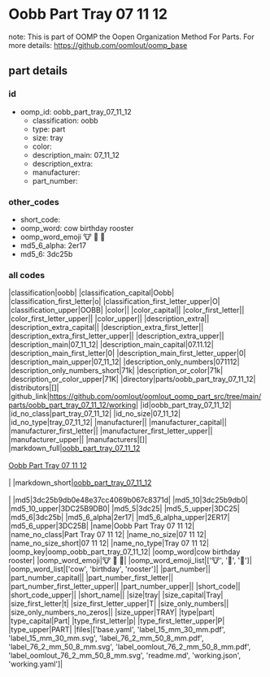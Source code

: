 # Oobb Part Tray 07 11 12  

note: This is part of OOMP the Oopen Organization Method For Parts. For more details: https://github.com/oomlout/oomp_base

##  part details





### id
* oomp_id: oobb_part_tray_07_11_12
  * classification: oobb
  * type: part
  * size: tray
  * color: 
  * description_main: 07_11_12
  * description_extra: 
  * manufacturer: 
  * part_number: 

### other_codes
* short_code: 
* oomp_word: cow birthday rooster
* oomp_word_emoji :cow: :birthday: :rooster:
* md5_6_alpha: 2er17
* md5_6: 3dc25b

### all codes 
|classification|oobb|
|classification_capital|Oobb|
|classification_first_letter|o|
|classification_first_letter_upper|O|
|classification_upper|OOBB|
|color||
|color_capital||
|color_first_letter||
|color_first_letter_upper||
|color_upper||
|description_extra||
|description_extra_capital||
|description_extra_first_letter||
|description_extra_first_letter_upper||
|description_extra_upper||
|description_main|07_11_12|
|description_main_capital|07.11.12|
|description_main_first_letter|0|
|description_main_first_letter_upper|0|
|description_main_upper|07_11_12|
|description_only_numbers|071112|
|description_only_numbers_short|71k|
|description_or_color|71k|
|description_or_color_upper|71K|
|directory|parts/oobb_part_tray_07_11_12|
|distributors|[]|
|github_link|https://github.com/oomlout/oomlout_oomp_part_src/tree/main/parts/oobb_part_tray_07_11_12/working|
|id|oobb_part_tray_07_11_12|
|id_no_class|part_tray_07_11_12|
|id_no_size|07_11_12|
|id_no_type|tray_07_11_12|
|manufacturer||
|manufacturer_capital||
|manufacturer_first_letter||
|manufacturer_first_letter_upper||
|manufacturer_upper||
|manufacturers|[]|
|markdown_full|[oobb_part_tray_07_11_12](https://github.com/oomlout/oomlout_oomp_part_src/tree/main/parts/oobb_part_tray_07_11_12/working)<br>[](https://github.com/oomlout/oomlout_oomp_part_src/tree/main/parts/oobb_part_tray_07_11_12/working)<br>[Oobb Part Tray 07 11 12](https://github.com/oomlout/oomlout_oomp_part_src/tree/main/parts/oobb_part_tray_07_11_12/working)<br><br>|
|markdown_short|[oobb_part_tray_07_11_12](https://github.com/oomlout/oomlout_oomp_part_src/tree/main/parts/oobb_part_tray_07_11_12/working)<br><br>|
|md5|3dc25b9db0e48e37cc4069b067c8371d|
|md5_10|3dc25b9db0|
|md5_10_upper|3DC25B9DB0|
|md5_5|3dc25|
|md5_5_upper|3DC25|
|md5_6|3dc25b|
|md5_6_alpha|2er17|
|md5_6_alpha_upper|2ER17|
|md5_6_upper|3DC25B|
|name|Oobb Part Tray 07 11 12|
|name_no_class|Part Tray 07 11 12|
|name_no_size|07 11 12|
|name_no_size_short|07 11 12|
|name_no_type|Tray 07 11 12|
|oomp_key|oomp_oobb_part_tray_07_11_12|
|oomp_word|cow birthday rooster|
|oomp_word_emoji|:cow: :birthday: :rooster:|
|oomp_word_emoji_list|[':cow:', ':birthday:', ':rooster:']|
|oomp_word_list|['cow', 'birthday', 'rooster']|
|part_number||
|part_number_capital||
|part_number_first_letter||
|part_number_first_letter_upper||
|part_number_upper||
|short_code||
|short_code_upper||
|short_name||
|size|tray|
|size_capital|Tray|
|size_first_letter|t|
|size_first_letter_upper|T|
|size_only_numbers||
|size_only_numbers_no_zeros||
|size_upper|TRAY|
|type|part|
|type_capital|Part|
|type_first_letter|p|
|type_first_letter_upper|P|
|type_upper|PART|
|files|['base.yaml', 'label_15_mm_30_mm.pdf', 'label_15_mm_30_mm.svg', 'label_76_2_mm_50_8_mm.pdf', 'label_76_2_mm_50_8_mm.svg', 'label_oomlout_76_2_mm_50_8_mm.pdf', 'label_oomlout_76_2_mm_50_8_mm.svg', 'readme.md', 'working.json', 'working.yaml']|
